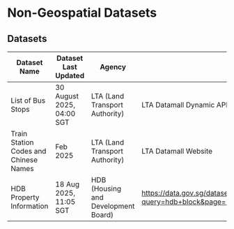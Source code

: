 # Non-Geospatial Datasets

## Datasets

| Dataset Name                          | Dataset Last Updated      | Agency                              | URL / Source                                                                                    |
| ------------------------------------- | ------------------------- | ----------------------------------- | ----------------------------------------------------------------------------------------------- |
| List of Bus Stops                     | 30 August 2025, 04:00 SGT | LTA (Land Transport Authority)      | LTA Datamall Dynamic API                                                                        |
| Train Station Codes and Chinese Names | Feb 2025                  | LTA (Land Transport Authority)      | LTA Datamall Website                                                                            |
| HDB Property Information              | 18 Aug 2025, 11:05 SGT    | HDB (Housing and Development Board) | https://data.gov.sg/datasets?query=hdb+block&page=1&resultId=d_17f5382f26140b1fdae0ba2ef6239d2f |
